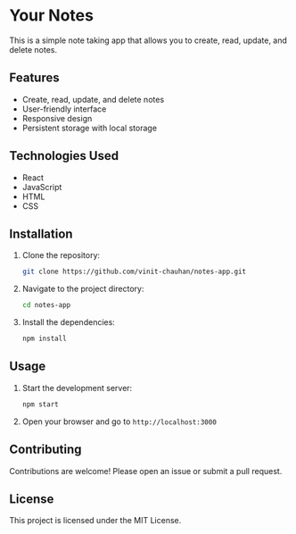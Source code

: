# Your Notes

This is a simple note taking app that allows you to create, read, update, and delete notes. 
## Features

- Create, read, update, and delete notes
- User-friendly interface
- Responsive design
- Persistent storage with local storage

## Technologies Used

- React
- JavaScript
- HTML
- CSS

## Installation

1. Clone the repository:
    ```bash
    git clone https://github.com/vinit-chauhan/notes-app.git
    ```
2. Navigate to the project directory:
    ```bash
    cd notes-app
    ```
3. Install the dependencies:
    ```bash
    npm install
    ```

## Usage

1. Start the development server:
    ```bash
    npm start
    ```
2. Open your browser and go to `http://localhost:3000`

## Contributing

Contributions are welcome! Please open an issue or submit a pull request.

## License

This project is licensed under the MIT License.
